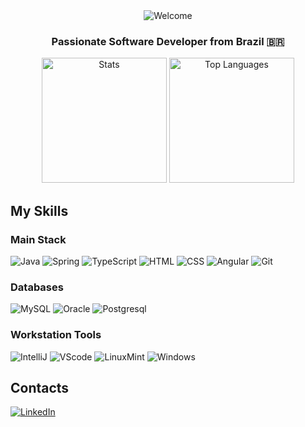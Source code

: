 <div align="center">
  <img
    src="http://readme-typing-svg.herokuapp.com?font=Righteous&size=30&pause=1000&color=DADADA&background=48CFD400&center=true&vCenter=true&random=false&width=435&lines=Welcome+%F0%9F%91%8B;I'm+Tiago+Boaventura+Miranda!"
    alt="Welcome"
  />

  <h3>Passionate Software Developer from Brazil 🇧🇷</h3>
</div>

<div align="center">
  <img
    height="200"
    src="https://github-readme-stats.vercel.app/api?username=tgobmdev&show_icons=true&theme=aura"
    alt="Stats"
  />
  <img
    height="200"
    src="https://github-readme-stats.vercel.app/api/top-langs/?username=tgobmdev&hide_progress=true&theme=aura"
    alt="Top Languages"
  />
</div>

## My Skills

### Main Stack
![Java](https://img.shields.io/badge/Java-ED8B00?style=for-the-badge&logo=openjdk&logoColor=white)
![Spring](https://img.shields.io/badge/Spring-6DB33F?style=for-the-badge&logo=spring&logoColor=white)
![TypeScript](https://img.shields.io/badge/TypeScript-007ACC?style=for-the-badge&logo=typescript&logoColor=white)
![HTML](https://img.shields.io/badge/HTML5-E34F26?style=for-the-badge&logo=html5&logoColor=white)
![CSS](https://img.shields.io/badge/CSS3-1572B6?style=for-the-badge&logo=css3&logoColor=white)
![Angular](https://img.shields.io/badge/Angular-DD0031?style=for-the-badge&logo=angular&logoColor=white)
![Git](https://img.shields.io/badge/GIT-E44C30?style=for-the-badge&logo=git&logoColor=white)

### Databases
![MySQL](https://img.shields.io/badge/MySQL-005C84?style=for-the-badge&logo=mysql&logoColor=white)
![Oracle](https://img.shields.io/badge/Oracle-F80000?style=for-the-badge&logo=Oracle&logoColor=white)
![Postgresql](https://img.shields.io/badge/PostgreSQL-316192?style=for-the-badge&logo=postgresql&logoColor=white)

### Workstation Tools
![IntelliJ](https://img.shields.io/badge/IntelliJ_IDEA-000000.svg?style=for-the-badge&logo=intellij-idea&logoColor=white)
![VScode](https://img.shields.io/badge/vscode-4285F4?style=for-the-badge&logo=vscode&logoColor=white)
![LinuxMint](https://img.shields.io/badge/Linux_Mint-87CF3E?style=for-the-badge&logo=linux-mint&logoColor=white)
![Windows](https://img.shields.io/badge/Windows-0078D6?style=for-the-badge&logo=windows&logoColor=white)

## Contacts
[<img src="https://img.shields.io/badge/-LinkedIn-%230077B5?style=for-the-badge&logo=linkedin&logoColor=white" alt="LinkedIn">](https://www.linkedin.com/in/tiago-boaventura-miranda-229131205/)
